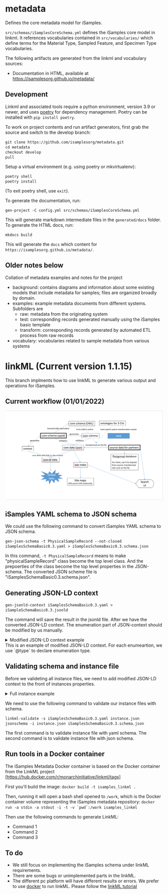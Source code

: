 # metadata

Defines the core metadata model for iSamples.

`src/schemas/iSamplesCoreSchema.yml` defines the iSamples core model in linkml. It references vocabularies contained in `src/vocabularies/` which define terms for the Material Type, Sampled Feature, and Specimen Type vocabularies.

The following artifacts are generated from the linkml and vocabulary sources:

* Documentation in HTML, available at https://isamplesorg.github.io/metadata/


## Development

Linkml and associated tools require a python environment, version 3.9 or newer, and uses [poetry](https://python-poetry.org/) for dependency management. Poetry can be installed with `pip install poetry`.

To work on project contents and run artifact generators, first grab the source and switch to the develop branch:

```
git clone https://github.com/isamplesorg/metadata.git
cd metadata
checkout develop
pull
```

Setup a virtual environment (e.g. using poetry or mkvirtualenv):

```
poetry shell
poetry install
```

(To exit poetry shell, use `exit`).


To generate the documentation, run:

```
gen-project -C config.yml src/schemas/iSamplesCoreSchema.yml
```

This will generate markdown intermediate files in the `generated/docs` folder. To generate the HTML docs, run:

```
mkdocs build
```

This will generate the `docs` which content for `https://isamplesorg.github.io/metadata/`.


## Older notes below

Collation of metadata examples and notes for the project 

- background:  contains diagrams and information about some existing models that include metadata for samples; files are organized broadly by domain.
- examples: example metadata documents from different systems. Subfolders are 
  - raw: metadata from the originating system
  - test: corresponding records generated manually using the iSamples basic template
  - transform: corresponding records generated by automated ETL process from raw records
- vocabulary: vocabularies related to sample metadata from various systems

# linkML (Current version 1.1.15)
This branch implments how to use linkML to generate various output and operations for iSamples.

## Current workflow (01/01/2022)
![workflow](https://github.com/isamplesorg/metadata/blob/docker/linkmlExperiment/linkML%201-1-2022%20workflow.png)


## iSamples YAML schema to JSON schema
We could use the following command to convert iSamples YAML schema to JSON schema.

```
gen-json-schema -t PhysicalSampleRecord --not-closed iSamplesSchemaBasic0.3.yaml > iSamplesSchemaBasic0.3.schema.json 
```
In this command, `-t PhysicalSampleRecord` means to make "physicalSampleRecord" class become the top level class. And the prepoerties of the class become the top level properties in the JSON-schema. The converted JSON scheme file is "iSamplesSchemaBasic0.3.schema.json". 

## Generating JSON-LD context 
```
gen-jsonld-context iSamplesSchemaBasic0.3.yaml > iSampleSchemaBasic0.3.jsonld
```
The command will save the result in the jsonld file. After we have the converted JSON-LD context. The enumeration part of JSON-context should be modified by us manually.
<details>
  <summary>Modified JSON-LD context example</summary>
<pre>
   "@context": {
      "dct": "http://purl.org/dc/terms/",
      "isam": "http://resource.isamples.org/schema/",
      "mat": "http://resource.isamples.org/vocabulary/material/",
      "pur": "http://resource.isamples.org/vocabulary/samplepurpose/",
      "rdfs": "http://www.w3.org/2000/01/rdf-schema#",
      "sf": "http://resource.isamples.org/vocabulary/sampledFeature/",
      "skos": "http://www.w3.org/2004/02/skos/core#",
      "spt": "http://resource.isamples.org/vocabulary/specimentype/",
      "w3cpos": "http://www.w3.org/2003/01/geo/wgs84_pos#",
      "xsd": "http://www.w3.org/2001/XMLSchema#",
      "@vocab": "http://resource.isamples.org/schema/",
      "curation": {
         "@type": "@id"
      },
      "hasContextCategory": {
         "@type":"contextcategory"
      },
      "hasMaterialCategory": {
         "@type":"materialtype"
      },
      "hasSpecimenCategory": {
         "@type":"specimencategory"
      },
      "id": "@id",
      "latitude": {
         "@type": "xsd:decimal"
      },
      "location": {
         "@type": "@id"
      },
      "longitude": {
         "@type": "xsd:decimal"
      },
      "producedBy": {
         "@type": "@id"
      },
      "relatedResource": {
         "@type": "@id"
      },
      "resultTime": {
         "@type": "xsd:date"
      },
      "samplingSite": {
         "@type": "@id"
      }
   }
</pre>
</details>
This is an example of modified JSON-LD context. For each enumeartion, we use `@type` to declare enumeration type.

## Validating schema and instance file
Before we valideting all instance files, we need to add modified JSON-LD context to the front of instances properties. 
<details>
  <summary>Full instance example</summary>
<pre>
{
   "@context": {
      "dct": "http://purl.org/dc/terms/",
      "isam": "http://resource.isamples.org/schema/",
      "mat": "http://resource.isamples.org/vocabulary/material/",
      "pur": "http://resource.isamples.org/vocabulary/samplepurpose/",
      "rdfs": "http://www.w3.org/2000/01/rdf-schema#",
      "sf": "http://resource.isamples.org/vocabulary/sampledFeature/",
      "skos": "http://www.w3.org/2004/02/skos/core#",
      "spt": "http://resource.isamples.org/vocabulary/specimentype/",
      "w3cpos": "http://www.w3.org/2003/01/geo/wgs84_pos#",
      "xsd": "http://www.w3.org/2001/XMLSchema#",
      "@vocab": "http://resource.isamples.org/schema/",
      "curation": {
         "@type": "@id"
      },
      "hasContextCategory": {
         "@type":"contextcategory"
      },
      "hasMaterialCategory": {
         "@type":"materialtype"
      },
      "hasSpecimenCategory": {
         "@type":"specimencategory"
      },
      "id": "@id",
      "latitude": {
         "@type": "xsd:decimal"
      },
      "location": {
         "@type": "@id"
      },
      "longitude": {
         "@type": "xsd:decimal"
      },
      "producedBy": {
         "@type": "@id"
      },
      "relatedResource": {
         "@type": "@id"
      },
      "resultTime": {
         "@type": "xsd:date"
      },
      "samplingSite": {
         "@type": "@id"
      }
   },
   
   
    "@schema": "../../iSamplesSchemaBasic0.2.json",
    "@id": "metadata/21547/Car2PIRE_0334",
    "label": "PIRE_0334",
    "sampleidentifier": "ark:/21547/Car2PIRE_0334",
    "description": "",
    "hasContextCategory": ["Marine Biome"],
    "hasMaterialCategory": ["Organic Material"],
    "hasSpecimenCategory": ["Whole Organism"],
    "informalClassification": ["Gastropoda"],
    "keywords": ["Aceh", "Sumatra","Indonesia","Asia", "Mollusca"],
    "producedBy": {
        "@id":"ark:/21547/Cas2INDO_2016_SEU_1B",
        "label": "INDO_2016_SEU_1B",
        "description": "expeditionCode: INDO_PIRE | samplingProtocol: ARMS | taxonomy team: MINV | projectId: 80",
        "hasFeatureOfInterest": "coral reef",
        "responsibility": ["Aji Wahyu Anggoro","Andrianus Sembiring"],
        "resultTime": "2016-08-09",
        "samplingSite": {
            "description": "Shallow, coastal reef. Apparent exposure to current, Porites dominated. Less impacted bleaching site, high recruitment, 12 m.",
            "label": "",
            "location": {
                "elevation": "maximumDepthInMeters: 12",
                "latitude": 5.89430,
                "longitude": 95.25293
            },
            "placeName": ["Pulau Seulako"]
        }
    },
    "registrant": "Chris Meyer",
    "samplingPurpose": "genomic analysis",
    "curation": {
        "accessConstraints": "",
        "curationLocation": "",
        "responsibility": ""
    },
    "relatedResource": {
        "label":"subsample tissue",
        "description":"",
        "target":"ark:/21547/Cat2INDO106431.1",
        "relationship":"subsample"
    }
}
</pre>
</details>

We need to use the following command to validate our instance files with schema.
```
linkml-validate -s iSamplesSchemaBasic0.3.yaml instance.json
jsonschema -i instance.json iSamplesSchemaBasic0.3.schema.json
```
The first command is to validate instance file with yaml schema. The second command is to validate instance file with json schema.

## Run tools in a Docker container
The iSamples Metadata Docker container is based on the Docker container from the LinkML project [https://hub.docker.com/r/monarchinitiative/linkml/tags]

First you'll build the image:
`docker build -t isamples_linkml .`

Then, running it will open a bash shell opened to `/work`, which is the Docker container volume representing the iSamples metadata repository:
``docker run -a stdin -a stdout -i -t -v `pwd`:/work isamples_linkml``

Then use the following commands to generate LinkML:
* Command 1
* Command 2
* Command 3

## To do
- We still focus on implementing the iSamples schema under linkML requirements.
- There are some bugs or unimplemented parts in the linkML.
- The different pc platform will have different results or errors. We prefer to use [docker](https://www.docker.com/products/docker-desktop) to run linkML. Please follow the [linkML tutorial](https://linkml.io/linkml/intro/install.html)
